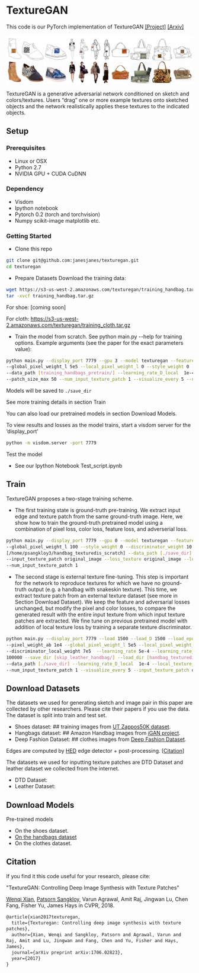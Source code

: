 
# TextureGAN
This code is our PyTorch implementation of TextureGAN
[[Project]](https://texturegan.eye.gatech.edu)   [[Arxiv]](https://arxiv.org/abs/1706.02823)

<img src="examples.png" width="900px"/>

TextureGAN is a generative adversarial network conditioned on sketch and colors/textures. Users “drag” one or more example textures onto sketched objects and the network realistically applies these textures to the indicated objects.

## Setup

### Prerequisites
- Linux or OSX
- Python 2.7
- NVIDIA GPU + CUDA CuDNN 

### Dependency
- Visdom
- Ipython notebook
- Pytorch 0.2 (torch and torchvision)
- Numpy scikit-image matplotlib etc.

### Getting Started
- Clone this repo
```bash
git clone git@github.com:janesjanes/texturegan.git
cd texturegan
```
- Prepare Datasets
Download the training data:
```bash
wget https://s3-us-west-2.amazonaws.com/texturegan/training_handbag.tar.gz
tar -xvcf training_handbag.tar.gz
```
For shoe: [coming soon]

For cloth: https://s3-us-west-2.amazonaws.com/texturegan/training_cloth.tar.gz

- Train the model from scratch. See python main.py --help for training options. Example arguments (see the paper for the exact parameters value):
```bash
python main.py --display_port 7779 --gpu 3 --model texturegan --feature_weight 5e3 --pixel_weight_ab 1e4 
--global_pixel_weight_l 5e5 --local_pixel_weight_l 0 --style_weight 0 --discriminator_weight 5e5 --discriminator_local_weight 7e5  --learning_rate 5e-4 --learning_rate_D 1e-4 --batch_size 36 --save_every 100 --num_epoch 100000 --save_dir [./save_dir] 
--data_path [training_handbags_pretrain/] --learning_rate_D_local  1e-4 --local_texture_size 50 --patch_size_min 20 
--patch_size_max 50 --num_input_texture_patch 1 --visualize_every 5 --num_local_texture_patch 5
```
Models will be saved to `./save_dir`  

See more training details in section Train

You can also load our pretrained models in section Download Models.

To view results and losses as the model trains, start a visdom server for the ‘display_port’ 
```bash
python -m visdom.server -port 7779
```


Test the model

- See our Ipython Notebook Test_script.ipynb

## Train
TextureGAN proposes a two-stage training scheme. 
- The first training state is ground-truth pre-training. We extract input edge and texture patch from the same ground-truth image. Here, we show how to train the ground-truth pretrained model using a combination of pixel loss, color loss, feature loss, and adverserial loss. 
```bash
python main.py --display_port 7779 --gpu 0 --model texturegan --feature_weight 10 --pixel_weight_ab 1e5 
--global_pixel_weight_l 100 --style_weight 0 --discriminator_weight 10 --learning_rate 1e-3 --learning_rate_D 1e-4 --save_dir
[/home/psangkloy3/handbag_texturedis_scratch] --data_path [./save_dir] --batch_size 16 --save_every 500 --num_epoch 100000 
--input_texture_patch original_image --loss_texture original_image --local_texture_size 50 --discriminator_local_weight 100  
--num_input_texture_patch 1
```

- The second stage is external texture fine-tuning. This step is important for the network to reproduce textures for which we have no ground-truth output (e.g. a handbag with snakeskin texture). This time, we extract texture patch from an external texture dataset (see more in Section Download Dataset). We keep the feature and adversarial losses unchanged, but modify the pixel and color losses, to compare the generated result with the entire input texture from which input texture patches are extracted. We fine tune on previous pretrained model with addition of local texture loss by training a separate texture discriminator.  
```bash
python main.py --display_port 7779 --load 1500 --load_D 1500 --load_epoch 222 --gpu 0 --model texturegan --feature_weight 5e3
--pixel_weight_ab 1e4 --global_pixel_weight_l 5e5 --local_pixel_weight_l 0 --style_weight 0 --discriminator_weight 5e5 
--discriminator_local_weight 7e5  --learning_rate 5e-4 --learning_rate_D 1e-4 --batch_size 36 --save_every 100 --num_epoch
100000 --save_dir [skip_leather_handbag/] --load_dir [handbag_texturedis_scratch/] 
--data_path [./save_dir] --learning_rate_D_local  1e-4 --local_texture_size 50 --patch_size_min 20 --patch_size_max 50 
--num_input_texture_patch 1 --visualize_every 5 --input_texture_patch dtd_texture --num_local_texture_patch 5
```

## Download Datasets
The datasets we used for generating sketch and image pair in this paper are collected by other researchers. Please cite their papers if you use the data. 
The dataset is split into train and test set.
- Shoes dataset: ## training images from [UT Zappos50K dataset](http://vision.cs.utexas.edu/projects/finegrained/utzap50k/). 
- Hangbags dataset: ## Amazon Handbag images from [iGAN project](https://github.com/junyanz/iGAN). 
- Deep Fashion Dataset: ## clothes images from [Deep Fashion Dataset](http://mmlab.ie.cuhk.edu.hk/projects/DeepFashion.html). 

Edges are computed by [HED](https://github.com/s9xie/hed) edge detector + post-processing. [[Citation](datasets/bibtex/handbags.tex)]

The datasets we used for inputting texture patches are DTD Dataset and leather dataset we collected from the internet.
- DTD Dataset: 
- Leather Dataset: 

## Download Models
Pre-trained models 
- On the shoes dataset. 
- <a href='https://s3-us-west-2.amazonaws.com/texturegan/textureD_final_allloss_handbag_3300.pth' > On the handbags dataset </a>
- On the clothes dataset.

## Citation
If you find it this code useful for your research, please cite: 

"TextureGAN: Controlling Deep Image Synthesis with Texture Patches"

[Wenqi Xian](http://wqxian.com), [Patsorn Sangkloy](https://www.cc.gatech.edu/~psangklo/),   Varun Agrawal, Amit Raj, Jingwan Lu, Chen Fang, Fisher Yu, James Hays in CVPR, 2018.
```
@article{xian2017texturegan,
  title={Texturegan: Controlling deep image synthesis with texture patches},
  author={Xian, Wenqi and Sangkloy, Patsorn and Agrawal, Varun and Raj, Amit and Lu, Jingwan and Fang, Chen and Yu, Fisher and Hays, James},
  journal={arXiv preprint arXiv:1706.02823},
  year={2017}
}
```


